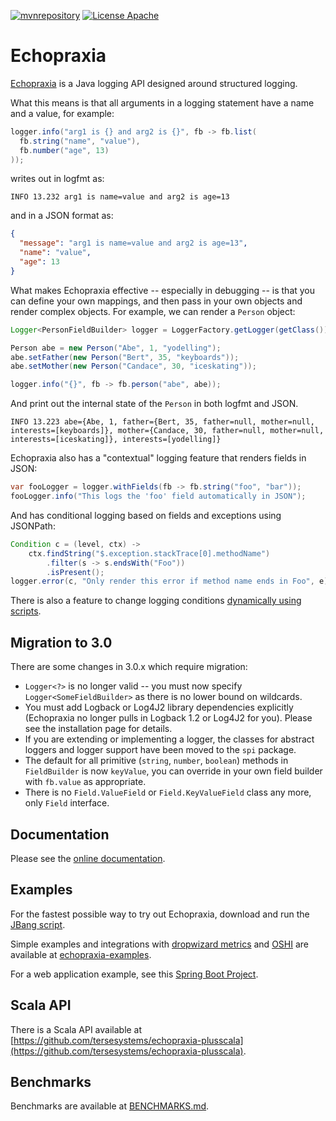 
<!---freshmark shields
output = [
	link(shield('mvnrepository', 'mvnrepository', '{{group}}', 'blue'), 'https://mvnrepository.com/artifact/{{group}}'),
	link(shield('License Apache', 'license', 'Apache', 'blue'), 'https://tldrlegal.com/license/apache-license-2.0-(apache-2.0)'),
	].join('\n')
-->
[![mvnrepository](https://img.shields.io/badge/mvnrepository-com.tersesystems.echopraxia-blue.svg)](https://mvnrepository.com/artifact/com.tersesystems.echopraxia)
[![License Apache](https://img.shields.io/badge/license-Apache-blue.svg)](https://tldrlegal.com/license/apache-license-2.0-(apache-2.0))
<!---freshmark /shields -->
# Echopraxia

[Echopraxia](https://github.com/tersesystems/echopraxia) is a Java logging API designed around structured logging.  

What this means is that all arguments in a logging statement have a name and a value, for example:

```java
logger.info("arg1 is {} and arg2 is {}", fb -> fb.list(
  fb.string("name", "value"),
  fb.number("age", 13)
));
```

writes out in logfmt as:

```
INFO 13.232 arg1 is name=value and arg2 is age=13
```

and in a JSON format as:

```json
{
  "message": "arg1 is name=value and arg2 is age=13",
  "name": "value",
  "age": 13
}
```

What makes Echopraxia effective -- especially in debugging -- is that you can define your own mappings, and then pass in your own objects and render complex objects.  For example, we can render a `Person` object:

```java
Logger<PersonFieldBuilder> logger = LoggerFactory.getLogger(getClass()).withFieldBuilder(PersonFieldBuilder.instance());

Person abe = new Person("Abe", 1, "yodelling");
abe.setFather(new Person("Bert", 35, "keyboards"));
abe.setMother(new Person("Candace", 30, "iceskating"));

logger.info("{}", fb -> fb.person("abe", abe));
```

And print out the internal state of the `Person` in both logfmt and JSON.

```
INFO 13.223 abe={Abe, 1, father={Bert, 35, father=null, mother=null, interests=[keyboards]}, mother={Candace, 30, father=null, mother=null, interests=[iceskating]}, interests=[yodelling]}
```

Echopraxia also has a "contextual" logging feature that renders fields in JSON:

```java
var fooLogger = logger.withFields(fb -> fb.string("foo", "bar"));
fooLogger.info("This logs the 'foo' field automatically in JSON");
```

And has conditional logging based on fields and exceptions using JSONPath:

```java
Condition c = (level, ctx) ->
    ctx.findString("$.exception.stackTrace[0].methodName")
        .filter(s -> s.endsWith("Foo"))
        .isPresent();
logger.error(c, "Only render this error if method name ends in Foo", e);
```

There is also a feature to change logging conditions [dynamically using scripts](https://github.com/tersesystems/smallest-dynamic-logging-example).

## Migration to 3.0

There are some changes in 3.0.x which require migration:

* `Logger<?>` is no longer valid -- you must now specify `Logger<SomeFieldBuilder>` as there is no lower bound on wildcards.
* You must add Logback or Log4J2 library dependencies explicitly (Echopraxia no longer pulls in Logback 1.2 or Log4J2 for you).  Please see the installation page for details.
* If you are extending or implementing a logger, the classes for abstract loggers and logger support have been moved to the `spi` package.
* The default for all primitive (`string`, `number`, `boolean`) methods in `FieldBuilder` is now `keyValue`, you can override in your own field builder with `fb.value` as appropriate.
* There is no `Field.ValueField` or `Field.KeyValueField` class any more, only `Field` interface.

## Documentation

Please see the [online documentation](https://tersesystems.github.io/echopraxia).

## Examples

For the fastest possible way to try out Echopraxia, download and run the [JBang script](https://github.com/tersesystems/smallest-dynamic-logging-example/blob/main/jbang/Script.java).

Simple examples and integrations with [dropwizard metrics](https://metrics.dropwizard.io/4.2.0/) and [OSHI](https://github.com/oshi/oshi) are available at [echopraxia-examples](https://github.com/tersesystems/echopraxia-examples).

For a web application example, see this [Spring Boot Project](https://github.com/tersesystems/echopraxia-spring-boot-example).

## Scala API

There is a Scala API available at [https://github.com/tersesystems/echopraxia-plusscala](https://github.com/tersesystems/echopraxia-plusscala).

## Benchmarks

Benchmarks are available at [BENCHMARKS.md](BENCHMARKS.md).
